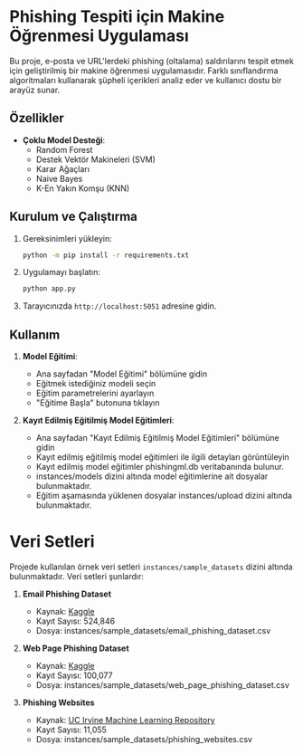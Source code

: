 # Phishing Tespiti için Makine Öğrenmesi Uygulaması

Bu proje, e-posta ve URL'lerdeki phishing (oltalama) saldırılarını tespit etmek için geliştirilmiş bir makine öğrenmesi uygulamasıdır. Farklı sınıflandırma algoritmaları kullanarak şüpheli içerikleri analiz eder ve kullanıcı dostu bir arayüz sunar.

## Özellikler

- **Çoklu Model Desteği**:
  - Random Forest
  - Destek Vektör Makineleri (SVM)
  - Karar Ağaçları
  - Naive Bayes
  - K-En Yakın Komşu (KNN)

## Kurulum ve Çalıştırma

1. Gereksinimleri yükleyin:
   ```bash
   python -m pip install -r requirements.txt
   ```

2. Uygulamayı başlatın:
   ```bash
   python app.py
   ```

3. Tarayıcınızda `http://localhost:5051` adresine gidin.

## Kullanım

1. **Model Eğitimi**:
   - Ana sayfadan "Model Eğitimi" bölümüne gidin
   - Eğitmek istediğiniz modeli seçin
   - Eğitim parametrelerini ayarlayın
   - "Eğitime Başla" butonuna tıklayın

2. **Kayıt Edilmiş Eğitilmiş Model Eğitimleri**:
   - Ana sayfadan "Kayıt Edilmiş Eğitilmiş Model Eğitimleri" bölümüne gidin
   - Kayıt edilmiş eğitilmiş model eğitimleri ile ilgili detayları görüntüleyin
   - Kayıt edilmiş model eğitimler phishingml.db veritabanında bulunur.
   - instances/models dizini altında model eğitimlerine ait dosyalar bulunmaktadır.
   - Eğitim aşamasında yüklenen dosyalar instances/upload dizini altında bulunmaktadır.


# Veri Setleri

Projede kullanılan örnek veri setleri `instances/sample_datasets` dizini altında bulunmaktadır. Veri setleri şunlardır:

1. **Email Phishing Dataset**
   - Kaynak: [Kaggle](https://www.kaggle.com/datasets/ethancratchley/email-phishing-dataset)
   - Kayıt Sayısı: 524,846
   - Dosya: instances/sample_datasets/email_phishing_dataset.csv

2. **Web Page Phishing Dataset**
   - Kaynak: [Kaggle](https://www.kaggle.com/datasets/danielfernandon/web-page-phishing-dataset)
   - Kayıt Sayısı: 100,077
   - Dosya: instances/sample_datasets/web_page_phishing_dataset.csv

3. **Phishing Websites**
   - Kaynak: [UC Irvine Machine Learning Repository](https://archive.ics.uci.edu/dataset/327/phishing+websites)
   - Kayıt Sayısı: 11,055
   - Dosya: instances/sample_datasets/phishing_websites.csv